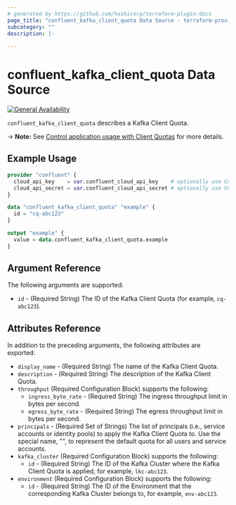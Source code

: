 ```yaml
---
# generated by https://github.com/hashicorp/terraform-plugin-docs
page_title: "confluent_kafka_client_quota Data Source - terraform-provider-confluent"
subcategory: ""
description: |-
  
---
```


# confluent_kafka_client_quota Data Source

[![General Availability](https://img.shields.io/badge/Lifecycle%20Stage-General%20Availability-%2345c6e8)](https://docs.confluent.io/cloud/current/api.html#section/Versioning/API-Lifecycle-Policy)

`confluent_kafka_client_quota` describes a Kafka Client Quota.

-> **Note:** See [Control application usage with Client Quotas](https://docs.confluent.io/cloud/current/clusters/client-quotas.html#control-application-usage-with-client-quotas) for more details.

## Example Usage

```terraform
provider "confluent" {
  cloud_api_key    = var.confluent_cloud_api_key    # optionally use CONFLUENT_CLOUD_API_KEY env var
  cloud_api_secret = var.confluent_cloud_api_secret # optionally use CONFLUENT_CLOUD_API_SECRET env var
}

data "confluent_kafka_client_quota" "example" {
  id = "cq-abc123"
}

output "example" {
  value = data.confluent_kafka_client_quota.example
}
```

<!-- schema generated by tfplugindocs -->
## Argument Reference

The following arguments are supported:

- `id` - (Required String) The ID of the Kafka Client Quota (for example, `cq-abc123`).

## Attributes Reference

In addition to the preceding arguments, the following attributes are exported:

- `display_name` - (Required String) The name of the Kafka Client Quota.
- `description` - (Required String) The description of the Kafka Client Quota.
- `throughput` (Required Configuration Block) supports the following:
  - `ingress_byte_rate` - (Required String) The ingress throughput limit in bytes per second.
  - `egress_byte_rate` - (Required String) The egress throughput limit in bytes per second.
- `principals` - (Required Set of Strings) The list of principals (i.e., service accounts or identity pools) to apply the Kafka Client Quota to. Use the special name, "<default>", to represent the default quota for all users and service accounts.
- `kafka_cluster` (Required Configuration Block) supports the following:
  - `id` - (Required String) The ID of the Kafka Cluster where the Kafka Client Quota is applied, for example, `lkc-abc123`.
- `environment` (Required Configuration Block) supports the following:
  - `id` - (Required String) The ID of the Environment that the corresponding Kafka Cluster belongs to, for example, `env-abc123`.
